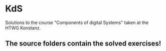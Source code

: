 # KdS

Solutions to the course "Components of digital Systems" taken at the HTWG Konstanz.

## The source folders contain the solved exercises!
